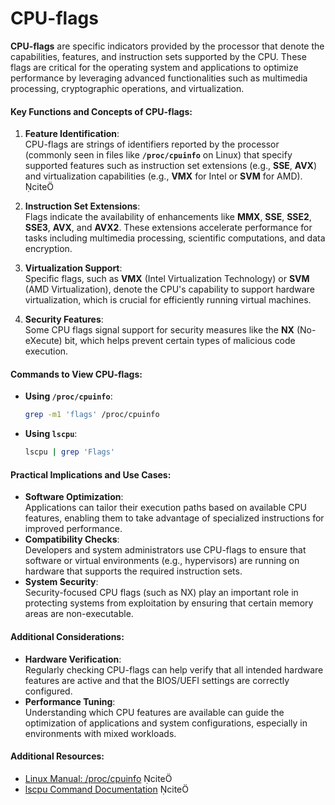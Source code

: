 # CPU-flags

**CPU-flags** are specific indicators provided by the processor that denote the capabilities, features, and instruction sets supported by the CPU. These flags are critical for the operating system and applications to optimize performance by leveraging advanced functionalities such as multimedia processing, cryptographic operations, and virtualization.

#### **Key Functions and Concepts of CPU-flags**:
1. **Feature Identification**:  
   CPU-flags are strings of identifiers reported by the processor (commonly seen in files like **`/proc/cpuinfo`** on Linux) that specify supported features such as instruction set extensions (e.g., **SSE**, **AVX**) and virtualization capabilities (e.g., **VMX** for Intel or **SVM** for AMD). cite

2. **Instruction Set Extensions**:  
   Flags indicate the availability of enhancements like **MMX**, **SSE**, **SSE2**, **SSE3**, **AVX**, and **AVX2**. These extensions accelerate performance for tasks including multimedia processing, scientific computations, and data encryption.

3. **Virtualization Support**:  
   Specific flags, such as **VMX** (Intel Virtualization Technology) or **SVM** (AMD Virtualization), denote the CPU's capability to support hardware virtualization, which is crucial for efficiently running virtual machines.

4. **Security Features**:  
   Some CPU flags signal support for security measures like the **NX** (No-eXecute) bit, which helps prevent certain types of malicious code execution.

#### **Commands to View CPU-flags**:
- **Using `/proc/cpuinfo`**:
  ```bash
  grep -m1 'flags' /proc/cpuinfo
  ```
- **Using `lscpu`**:
  ```bash
  lscpu | grep 'Flags'
  ```

#### **Practical Implications and Use Cases**:
- **Software Optimization**:  
  Applications can tailor their execution paths based on available CPU features, enabling them to take advantage of specialized instructions for improved performance.
- **Compatibility Checks**:  
  Developers and system administrators use CPU-flags to ensure that software or virtual environments (e.g., hypervisors) are running on hardware that supports the required instruction sets.
- **System Security**:  
  Security-focused CPU flags (such as NX) play an important role in protecting systems from exploitation by ensuring that certain memory areas are non-executable.

#### **Additional Considerations**:
- **Hardware Verification**:  
  Regularly checking CPU-flags can help verify that all intended hardware features are active and that the BIOS/UEFI settings are correctly configured.
- **Performance Tuning**:  
  Understanding which CPU features are available can guide the optimization of applications and system configurations, especially in environments with mixed workloads.

#### **Additional Resources**:
- [Linux Manual: /proc/cpuinfo](https://www.kernel.org/doc/html/latest/filesystems/proc.html) cite
- [lscpu Command Documentation](https://man7.org/linux/man-pages/man1/lscpu.1.html) cite
